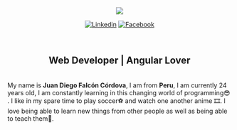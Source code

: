 <div align="center">
<img src="https://user-images.githubusercontent.com/1560278/27637937-cb4b9b24-5c11-11e7-949b-15c1e4cdb53c.gif" />
</div>

<div align="center">

[![Linkedin](https://img.shields.io/badge/Linkedin-%20%20%20%20-lightgrey?style=for-the-badge&logo=linkedin)](https://www.linkedin.com/in/juan-diego-falc%C3%B3n-c%C3%B3rdova-4699301a1/)
[![Facebook](https://img.shields.io/badge/FACEBOOK-%20%20%20%20-lightgrey?style=for-the-badge&logo=FACEBOOK)](https://www.facebook.com/juan.falcon.75470/)

</div>
<div>&nbsp;</div>
<h2 align="center">Web Developer | Angular Lover</h2>
<div>&nbsp;</div>
My name is <b>Juan Diego Falcón Córdova</b>, I am from <b>Peru</b>, I am currently 24 years old, I am constantly learning in this changing world of programming😎 . I like in my spare time to play soccer⚽ and watch one another anime 🎞. I love being able to learn new things from other people as well as being able to teach them👦.
<div>&nbsp;</div>
